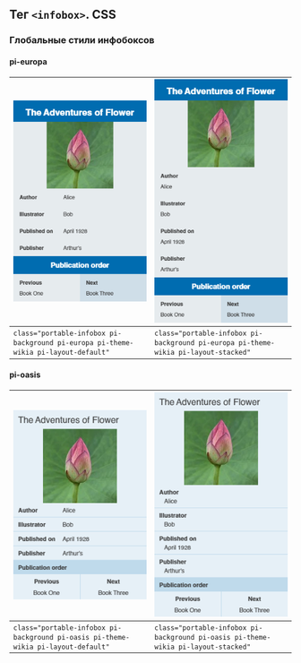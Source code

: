 ## Тег `<infobox>`. CSS

### Глобальные стили инфобоксов

#### pi-europa

| ![](img/layout-default.png)                                  | ![](img/layout-stacked.png)                                  |
| ------------------------------------------------------------ | ------------------------------------------------------------ |
| `class="portable-infobox pi-background pi-europa pi-theme-wikia pi-layout-default"` | `class="portable-infobox pi-background pi-europa pi-theme-wikia pi-layout-stacked"` |

#### pi-oasis

| ![](img/layout-default-oasis.png)                            | ![](img/layout-stacked-oasis.png)                            |
| ------------------------------------------------------------ | ------------------------------------------------------------ |
| `class="portable-infobox pi-background pi-oasis pi-theme-wikia pi-layout-default"` | `class="portable-infobox pi-background pi-oasis pi-theme-wikia pi-layout-stacked"` |

